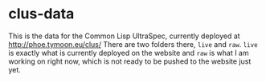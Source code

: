 # clus-data
This is the data for the Common Lisp UltraSpec, currently deployed at http://phoe.tymoon.eu/clus/
There are two folders there, `live` and `raw`. `live` is exactly what is currently deployed on the website and `raw` is what I am working on right now, which is not ready to be pushed to the website just yet.
